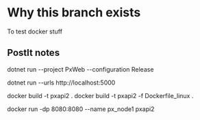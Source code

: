 # Why this branch exists
To test docker stuff 

## PostIt notes 

dotnet run --project PxWeb --configuration Release

dotnet run --urls http://localhost:5000


docker build -t pxapi2 .
docker build -t pxapi2 -f Dockerfile_linux .

docker run -dp 8080:8080 --name px_node1 pxapi2

